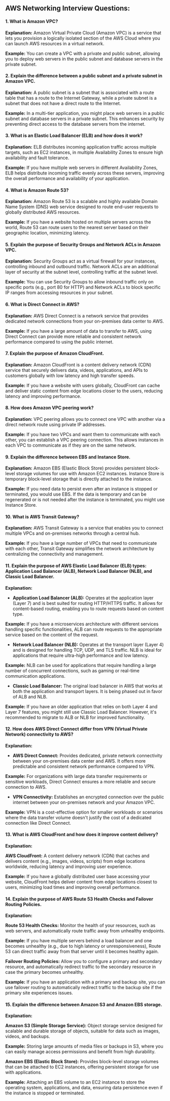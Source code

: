 ## AWS Networking Interview Questions:
#### 1. What is Amazon VPC?
**Explanation:**
Amazon Virtual Private Cloud (Amazon VPC) is a service that lets you provision a logically isolated section of the AWS Cloud where you can launch AWS resources in a virtual network.

**Example:**
You can create a VPC with a private and public subnet, allowing you to deploy web servers in the public subnet and database servers in the private subnet.

#### 2. Explain the difference between a public subnet and a private subnet in Amazon VPC.
**Explanation:**
A public subnet is a subnet that is associated with a route table that has a route to the Internet Gateway, while a private subnet is a subnet that does not have a direct route to the Internet.

**Example:**
In a multi-tier application, you might place web servers in a public subnet and database servers in a private subnet. This enhances security by preventing direct access to the database servers from the internet.

#### 3. What is an Elastic Load Balancer (ELB) and how does it work?
**Explanation:**
ELB distributes incoming application traffic across multiple targets, such as EC2 instances, in multiple Availability Zones to ensure high availability and fault tolerance.

**Example:**
If you have multiple web servers in different Availability Zones, ELB helps distribute incoming traffic evenly across these servers, improving the overall performance and availability of your application.

#### 4. What is Amazon Route 53?
**Explanation:**
Amazon Route 53 is a scalable and highly available Domain Name System (DNS) web service designed to route end-user requests to globally distributed AWS resources.

**Example:**
If you have a website hosted on multiple servers across the world, Route 53 can route users to the nearest server based on their geographic location, minimizing latency.

#### 5. Explain the purpose of Security Groups and Network ACLs in Amazon VPC.
**Explanation:**
Security Groups act as a virtual firewall for your instances, controlling inbound and outbound traffic. Network ACLs are an additional layer of security at the subnet level, controlling traffic at the subnet level.

**Example:**
You can use Security Groups to allow inbound traffic only on specific ports (e.g., port 80 for HTTP) and Network ACLs to block specific IP ranges from accessing resources in your subnet.

#### 6. What is Direct Connect in AWS?
**Explanation:**
AWS Direct Connect is a network service that provides dedicated network connections from your on-premises data center to AWS.

**Example:**
If you have a large amount of data to transfer to AWS, using Direct Connect can provide more reliable and consistent network performance compared to using the public internet.

#### 7. Explain the purpose of Amazon CloudFront.
**Explanation:**
Amazon CloudFront is a content delivery network (CDN) service that securely delivers data, videos, applications, and APIs to customers globally with low latency and high transfer speeds.

**Example:**
If you have a website with users globally, CloudFront can cache and deliver static content from edge locations closer to the users, reducing latency and improving performance.

#### 8. How does Amazon VPC peering work?
**Explanation:**
VPC peering allows you to connect one VPC with another via a direct network route using private IP addresses.

**Example:**
If you have two VPCs and want them to communicate with each other, you can establish a VPC peering connection. This allows instances in each VPC to communicate as if they are on the same network.

#### 9. Explain the difference between EBS and Instance Store.
**Explanation:**
Amazon EBS (Elastic Block Store) provides persistent block-level storage volumes for use with Amazon EC2 instances. Instance Store is temporary block-level storage that is directly attached to the instance.

**Example:**
If you need data to persist even after an instance is stopped or terminated, you would use EBS. If the data is temporary and can be regenerated or is not needed after the instance is terminated, you might use Instance Store.

#### 10. What is AWS Transit Gateway?
**Explanation:**
AWS Transit Gateway is a service that enables you to connect multiple VPCs and on-premises networks through a central hub.

**Example:**
If you have a large number of VPCs that need to communicate with each other, Transit Gateway simplifies the network architecture by centralizing the connectivity and management.

#### 11. Explain the purpose of AWS Elastic Load Balancer (ELB) types: Application Load Balancer (ALB), Network Load Balancer (NLB), and Classic Load Balancer.
**Explanation:**

- **Application Load Balancer (ALB):** Operates at the application layer (Layer 7) and is best suited for routing HTTP/HTTPS traffic. It allows for content-based routing, enabling you to route requests based on content type.

**Example:**
If you have a microservices architecture with different services handling specific functionalities, ALB can route requests to the appropriate service based on the content of the request.

- **Network Load Balancer (NLB):** Operates at the transport layer (Layer 4) and is designed for handling TCP, UDP, and TLS traffic. NLB is ideal for applications that require ultra-high performance and low latency.

**Example:**
NLB can be used for applications that require handling a large number of concurrent connections, such as gaming or real-time communication applications.

- **Classic Load Balancer:** The original load balancer in AWS that works at both the application and transport layers. It is being phased out in favor of ALB and NLB.

**Example:**
If you have an older application that relies on both Layer 4 and Layer 7 features, you might still use Classic Load Balancer. However, it's recommended to migrate to ALB or NLB for improved functionality.

#### 12. How does AWS Direct Connect differ from VPN (Virtual Private Network) connectivity to AWS?
**Explanation:**

- **AWS Direct Connect:** Provides dedicated, private network connectivity between your on-premises data center and AWS. It offers more predictable and consistent network performance compared to VPN.

**Example:**
For organizations with large data transfer requirements or sensitive workloads, Direct Connect ensures a more reliable and secure connection to AWS.

- **VPN Connectivity:** Establishes an encrypted connection over the public internet between your on-premises network and your Amazon VPC.

**Example:**
VPN is a cost-effective option for smaller workloads or scenarios where the data transfer volume doesn't justify the cost of a dedicated connection like Direct Connect.

#### 13. What is AWS CloudFront and how does it improve content delivery?
**Explanation:**

**AWS CloudFront:** A content delivery network (CDN) that caches and delivers content (e.g., images, videos, scripts) from edge locations worldwide, reducing latency and improving user experience.

**Example:**
If you have a globally distributed user base accessing your website, CloudFront helps deliver content from edge locations closest to users, minimizing load times and improving overall performance.

#### 14. Explain the purpose of AWS Route 53 Health Checks and Failover Routing Policies.
**Explanation:**

**Route 53 Health Checks:** Monitor the health of your resources, such as web servers, and automatically route traffic away from unhealthy endpoints.

**Example:**
If you have multiple servers behind a load balancer and one becomes unhealthy (e.g., due to high latency or unresponsiveness), Route 53 can direct traffic away from that server until it becomes healthy again.

**Failover Routing Policies:** Allow you to configure a primary and secondary resource, and automatically redirect traffic to the secondary resource in case the primary becomes unhealthy.

**Example:**
If you have an application with a primary and backup site, you can use failover routing to automatically redirect traffic to the backup site if the primary site experiences issues.

#### 15. Explain the difference between Amazon S3 and Amazon EBS storage.
**Explanation:**

**Amazon S3 (Simple Storage Service):** Object storage service designed for scalable and durable storage of objects, suitable for data such as images, videos, and backups.

**Example:**
Storing large amounts of media files or backups in S3, where you can easily manage access permissions and benefit from high durability.

**Amazon EBS (Elastic Block Store):** Provides block-level storage volumes that can be attached to EC2 instances, offering persistent storage for use with applications.

**Example:**
Attaching an EBS volume to an EC2 instance to store the operating system, applications, and data, ensuring data persistence even if the instance is stopped or terminated.
